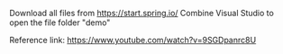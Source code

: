Download all files from https://start.spring.io/
  Combine Visual Studio to open the file folder "demo"


Reference link: https://www.youtube.com/watch?v=9SGDpanrc8U
